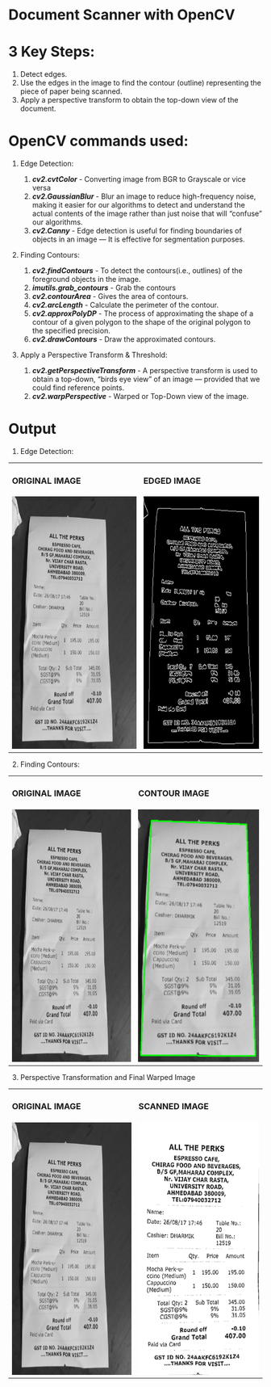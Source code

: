 # Document Scanner with OpenCV

# 3 Key Steps:
1) Detect edges.
2) Use the edges in the image to find the contour (outline) representing the piece of paper being scanned.
3) Apply a perspective transform to obtain the top-down view of the document.

# OpenCV commands used:
1) Edge Detection:
   1) ***cv2.cvtColor*** - Converting image from BGR to Grayscale or vice versa
   2) ***cv2.GaussianBlur*** - Blur an image to reduce high-frequency noise, making it easier for our algorithms to detect and understand the actual contents of the image rather than just noise that will “confuse” our algorithms.
   3) ***cv2.Canny*** - Edge detection is useful for finding boundaries of objects in an image — It is effective for segmentation purposes.

2) Finding Contours:
   1) ***cv2.findContours*** - To detect the contours(i.e., outlines) of the foreground objects in the image.
   2) ***imutils.grab_contours*** - Grab the contours
   3) ***cv2.contourArea*** - Gives the area of contours.
   4) ***cv2.arcLength*** - Calculate the perimeter of the contour.
   5) ***cv2.approxPolyDP*** - The process of approximating the shape of a contour of a given polygon to the shape of the original polygon to the specified precision.
   6) ***cv2.drawContours*** - Draw the approximated contours.

3) Apply a Perspective Transform & Threshold:
   1) ***cv2.getPerspectiveTransform*** - A perspective transform is used to obtain a top-down, “birds eye view” of an image — provided that we could find reference points.
   2) ***cv2.warpPerspective*** - Warped or Top-Down view of the image.

# Output
1) Edge Detection:
<table>
  <tr>
     <td> <h3>ORIGINAL IMAGE</h3> </td>
     <td> <h3>EDGED IMAGE</h3> </td>
  </tr>
  <tr>
    <td> <img src="images/firstreceipt.png"  alt="1" width = 768 height = 500px ></td>
    <td><img src="images/edged.png" alt="2" width = 768px height = 500px></td>
   </tr> 
</table>

2) Finding Contours:
<table>
  <tr>
     <td> <h3>ORIGINAL IMAGE</h3> </td>
     <td> <h3>CONTOUR IMAGE</h3> </td>
  </tr>
  <tr>
    <td> <img src="images/firstreceipt.png"  alt="1" width = 768 height = 500px ></td>
    <td><img src="images/contour.png" alt="2" width = 768px height = 500px></td>
   </tr> 
</table>

3) Perspective Transformation and Final Warped Image
<table>
  <tr>
     <td> <h3>ORIGINAL IMAGE</h3> </td>
     <td> <h3>SCANNED IMAGE</h3> </td>
  </tr>
  <tr>
    <td> <img src="images/firstreceipt.png"  alt="1" width = 768 height = 500px ></td>
    <td><img src="images/warped.png" alt="2" width = 768px height = 500px></td>
   </tr> 
</table>
